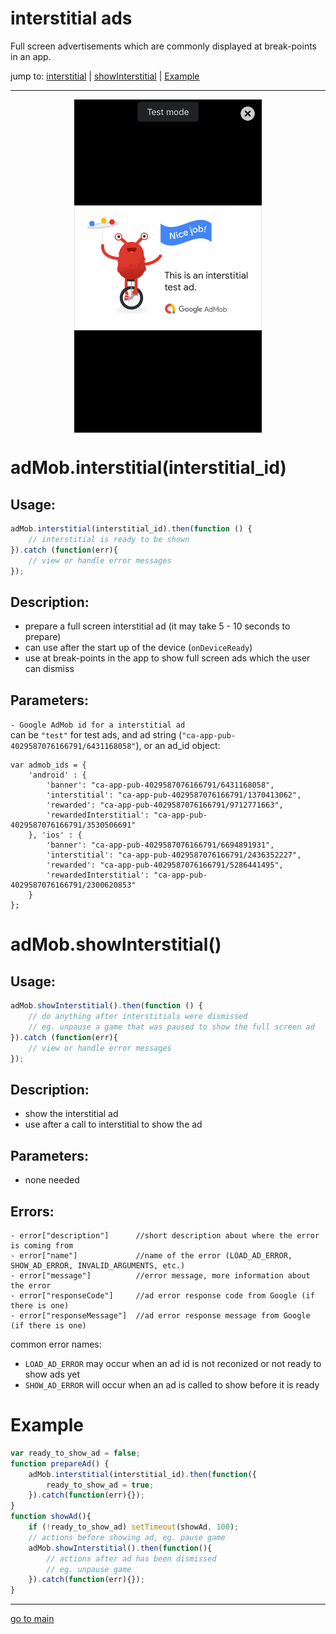 # interstitial ads

Full screen advertisements which are commonly displayed at break-points in an app.

jump to: [interstitial](#interstitial) | [showInterstitial](#show-interstitial) | [Example](#example)
<hr/>

<p align="center">
<img src="interstitial.png" alt="interstitial ad" width="300" align="center" />
</p>

# adMob.interstitial(interstitial_id) <a id="interstitial"></a><br>

## Usage:
```js
adMob.interstitial(interstitial_id).then(function () {
    // interstitial is ready to be shown
}).catch (function(err){
    // view or handle error messages
});
```

## Description:
 - prepare a full screen interstitial ad (it may take 5 - 10 seconds to prepare)
 - can use after the start up of the device (`onDeviceReady`)
 - use at break-points in the app to show full screen ads which the user can dismiss

## Parameters:
` - Google AdMob id for a interstitial ad ` <br>
can be `"test"` for test ads, and ad string (`"ca-app-pub-4029587076166791/6431168058"`), or an ad_id object:
```
var admob_ids = {
    'android' : {
        'banner': "ca-app-pub-4029587076166791/6431168058",
        'interstitial': "ca-app-pub-4029587076166791/1370413062",
        'rewarded': "ca-app-pub-4029587076166791/9712771663",
        'rewardedInterstitial': "ca-app-pub-4029587076166791/3530506691"
    }, 'ios' : {
        'banner': "ca-app-pub-4029587076166791/6694891931",
        'interstitial': "ca-app-pub-4029587076166791/2436352227",
        'rewarded': "ca-app-pub-4029587076166791/5286441495",
        'rewardedInterstitial': "ca-app-pub-4029587076166791/2300620853"
    }
};
```

# adMob.showInterstitial() <a id="show-interstitial"></a><br>

## Usage:
```js
adMob.showInterstitial().then(function () {
    // do anything after interstitials were dismissed
    // eg. unpause a game that was paused to show the full screen ad
}).catch (function(err){
    // view or handle error messages
});
```

## Description:
 - show the interstitial ad
 - use after a call to interstitial to show the ad

## Parameters:
- none needed

## Errors:
```
- error["description"]      //short description about where the error is coming from 
- error["name"]             //name of the error (LOAD_AD_ERROR, SHOW_AD_ERROR, INVALID_ARGUMENTS, etc.) 
- error["message"]          //error message, more information about the error
- error["responseCode"]     //ad error response code from Google (if there is one)
- error["responseMessage"]  //ad error response message from Google (if there is one)
```
common error names: <BR>
- `LOAD_AD_ERROR` may occur when an ad id is not reconized or not ready to show ads yet <BR>
- `SHOW_AD_ERROR` will occur when an ad is called to show before it is ready <BR>

# Example <a id="example"></a><br>
```js
var ready_to_show_ad = false;
function prepareAd() {
    adMob.interstitial(interstitial_id).then(function({
        ready_to_show_ad = true;
    }).catch(function(err){});
}
function showAd(){
    if (!ready_to_show_ad) setTimeout(showAd, 100);
    // actions before showing ad, eg. pause game
    adMob.showInterstitial().then(function(){
        // actions after ad has been dismissed
        // eg. unpause game
    }).catch(function(err){});
}
```

<hr/>

<p align="center">

[go to main](../README.md#plugin-usage)

</p>

